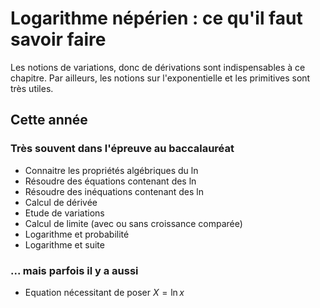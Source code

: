 # Logarithme népérien : ce qu'il faut savoir faire

Les notions de variations, donc de dérivations sont indispensables à ce chapitre. Par ailleurs, les notions sur l'exponentielle et les primitives sont très utiles.

## Cette année 

### Très souvent dans l'épreuve au baccalauréat

- Connaitre les propriétés algébriques du $\ln$
- Résoudre des équations contenant des $\ln$
- Résoudre des inéquations contenant des $\ln$
- Calcul de dérivée
- Etude de variations
- Calcul de limite (avec ou sans croissance comparée)
- Logarithme et probabilité
- Logarithme et suite

### ... mais parfois il y a aussi

- Equation nécessitant de poser $X = \ln x$